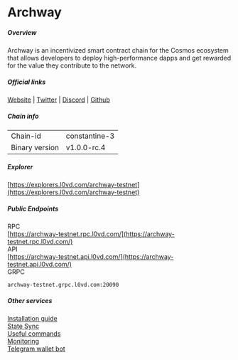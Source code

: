 # Archway


##### Overview
Archway is an incentivized smart contract chain for the Cosmos ecosystem that allows developers to deploy high-performance dapps and get rewarded for the value they contribute to the network.

##### Official links
[Website](https://archway.io/) | [Twitter](https://twitter.com/archwayhq) | [Discord](https://discord.gg/5FVvx3WGfa) | [Github](https://github.com/archway-network)

##### Chain info

|  |  |
| ------ | ------ |
| Chain-id | constantine-3 |
| Binary version | v1.0.0-rc.4 |

##### Explorer
[https://explorers.l0vd.com/archway-testnet](https://explorers.l0vd.com/archway-testnet)

##### Public Endpoints
RPC <br />
[https://archway-testnet.rpc.l0vd.com/](https://archway-testnet.rpc.l0vd.com/) <br />
API <br />
[https://archway-testnet.api.l0vd.com/](https://archway-testnet.api.l0vd.com/) <br />
GRPC
```
archway-testnet.grpc.l0vd.com:20090
```


##### Other services
[Installation guide](installation-guide/) <br />
[State Sync](state-sync/) <br />
[Useful commands](useful-commands/) <br />
[Monitoring](monitoring/) <br />
[Telegram wallet bot](wallet-bot/) <br />
